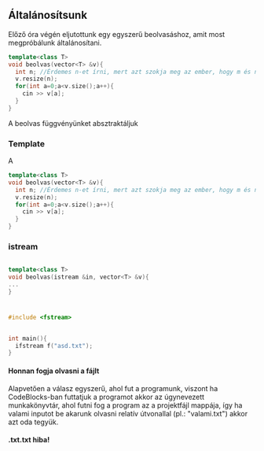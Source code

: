 ## Általánosítsunk

Előző óra végén eljutottunk egy egyszerű beolvasáshoz, amit most megpróbálunk általánosítani.
```c++
template<class T> 
void beolvas(vector<T> &v){
  int n; //Érdemes n-et írni, mert azt szokja meg az ember, hogy m és n a számosság
  v.resize(n);
  for(int a=0;a<v.size();a++){
    cin >> v[a];
  }
}
```


A beolvas függvényünket absztraktáljuk

### Template

A


```c++
template<class T> 
void beolvas(vector<T> &v){
  int n; //Érdemes n-et írni, mert azt szokja meg az ember, hogy m és n a számosság
  v.resize(n);
  for(int a=0;a<v.size();a++){
    cin >> v[a];
  }
}
```


### istream

```c++

template<class T> 
void beolvas(istream &in, vector<T> &v){
...
}

```

###
```c++

#include <fstream>


int main(){
  ifstream f("asd.txt");
}
```

#### Honnan fogja olvasni a fájlt 
Alapvetően a válasz egyszerű, ahol fut a programunk, viszont ha CodeBlocks-ban futtatjuk a programot akkor az úgynevezett munkakönyvtár, ahol futni fog a program az a projektfájl mappája, így ha valami inputot be akarunk olvasni relatív útvonallal (pl.: "valami.txt") akkor azt oda tegyük.

#### .txt.txt hiba!
